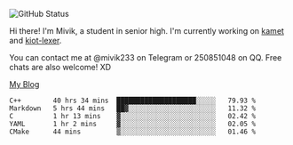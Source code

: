 ![GitHub Status](https://github-readme-stats.vercel.app/api?show_icons=true&username=Mivik)

Hi there! I'm Mivik, a student in senior high. I'm currently working on [kamet](https://github.com/Mivik/kamet) and [kiot-lexer](https://github.com/KiotLand/kiot-lexer).

You can contact me at @mivik233 on Telegram or 250851048 on QQ. Free chats are also welcome! XD

[My Blog](https://mivik.gitee.io)

<!--START_SECTION:waka-->
```text
C++        40 hrs 34 mins  ████████████████████░░░░░   79.93 % 
Markdown   5 hrs 44 mins   ██▓░░░░░░░░░░░░░░░░░░░░░░   11.32 % 
C          1 hr 13 mins    ▓░░░░░░░░░░░░░░░░░░░░░░░░   02.42 % 
YAML       1 hr 2 mins     ▓░░░░░░░░░░░░░░░░░░░░░░░░   02.05 % 
CMake      44 mins         ▒░░░░░░░░░░░░░░░░░░░░░░░░   01.46 % 
```
<!--END_SECTION:waka-->
